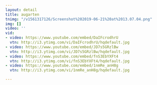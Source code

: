 ```yaml
---
layout: detail
title: augarten
tnimg: "/v1561317126/Screenshot%202019-06-21%20at%2013.07.04.png"
img: []
video: ''
vid:
- video: https://www.youtube.com/embed/DaIFcrodhrU
  vtn: http://i3.ytimg.com/vi/DaIFcrodhrU/hqdefault.jpg
- video: https://www.youtube.com/embed/JD7s5GRzlBw
  vtn: http://i3.ytimg.com/vi/JD7s5GRzlBw/hqdefault.jpg
- video: https://www.youtube.com/embed/fnS3EbYXFt4
  vtn: http://i3.ytimg.com/vi/fnS3EbYXFt4/hqdefault.jpg
- video: https://www.youtube.com/embed/1nmRe_anH8g
  vtn: http://i3.ytimg.com/vi/1nmRe_anH8g/hqdefault.jpg

---
```

